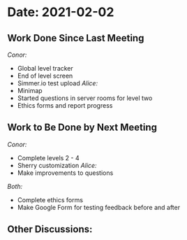 # Date: 2021-02-02

## Work Done Since Last Meeting
*Conor:* 
  - Global level tracker
  - End of level screen
  - Simmer.io test upload
*Alice:* 
  - Minimap
  - Started questions in server rooms for level two
  - Ethics forms and report progress
## Work to Be Done by Next Meeting
*Conor:*
  - Complete levels 2 - 4
  - Sherry customization
*Alice:*
  - Make improvements to questions

*Both:*
  - Complete ethics forms
  - Make Google Form for testing feedback before and after

## Other Discussions:

